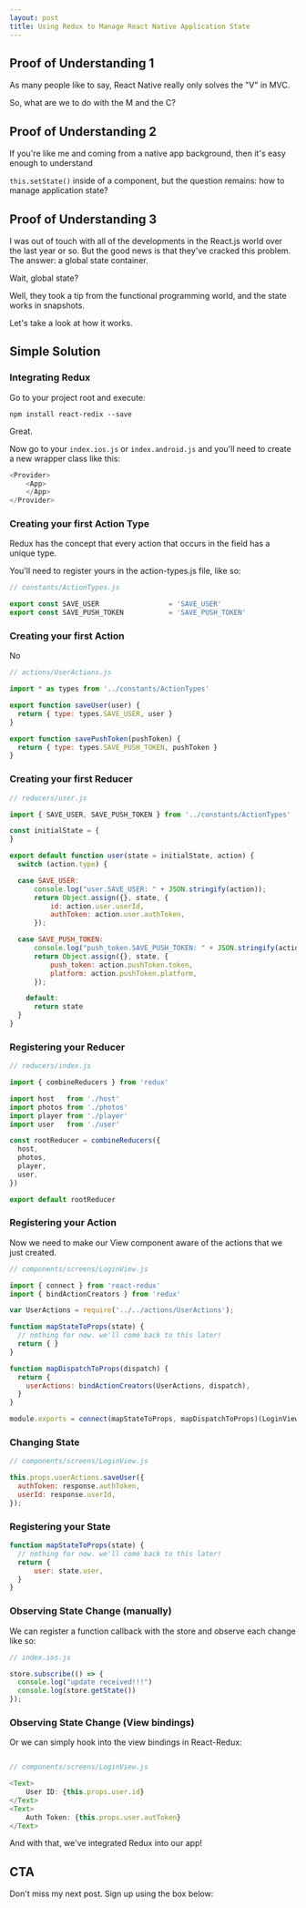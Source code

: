 ```yaml
---
layout: post
title: Using Redux to Manage React Native Application State
---
```


## Proof of Understanding 1

As many people like to say, React Native really only solves the "V" in MVC.

So, what are we to do with the M and the C?

## Proof of Understanding 2

If you're like me and coming from a native app background, then it's easy enough to understand

`this.setState()` inside of a component, but the question remains: how to manage application state?

## Proof of Understanding 3

I was out of touch with all of the developments in the React.js world over the last year or so.
But the good news is that they've cracked this problem. The answer: a global state container.

Wait, global state?

Well, they took a tip from the functional programming world, and the state works in snapshots.

Let's take a look at how it works.

## Simple Solution

### Integrating Redux

Go to your project root and execute:

`npm install react-redix --save`

Great. 

Now go to your `index.ios.js` or `index.android.js`
and you'll need to create a new wrapper class like this:

```js
<Provider>
    <App>
    </App>
</Provider>
```

### Creating your first Action Type

Redux has the concept that every action that occurs in the field has a unique type.

You'll need to register yours in the action-types.js file, like so:


```js
// constants/ActionTypes.js

export const SAVE_USER                 = 'SAVE_USER'
export const SAVE_PUSH_TOKEN           = 'SAVE_PUSH_TOKEN'
```

### Creating your first Action

No

```js
// actions/UserActions.js

import * as types from '../constants/ActionTypes'

export function saveUser(user) {
  return { type: types.SAVE_USER, user }
}

export function savePushToken(pushToken) {
  return { type: types.SAVE_PUSH_TOKEN, pushToken }
}
```


### Creating your first Reducer

```js
// reducers/user.js

import { SAVE_USER, SAVE_PUSH_TOKEN } from '../constants/ActionTypes'

const initialState = {
}

export default function user(state = initialState, action) {
  switch (action.type) {

  case SAVE_USER:
      console.log("user.SAVE_USER: " + JSON.stringify(action));
      return Object.assign({}, state, {
		  id: action.user.userId,
		  authToken: action.user.authToken,
	  });

  case SAVE_PUSH_TOKEN:
      console.log("push_token.SAVE_PUSH_TOKEN: " + JSON.stringify(action));
      return Object.assign({}, state, {
		  push_token: action.pushToken.token,
		  platform: action.pushToken.platform,
	  });

    default:
      return state
  }
}
```

### Registering your Reducer

```js
// reducers/index.js

import { combineReducers } from 'redux'

import host   from './host'
import photos from './photos'
import player from './player'
import user   from './user'

const rootReducer = combineReducers({
  host,
  photos,
  player,
  user,
})

export default rootReducer
```

### Registering your Action

Now we need to make our View component aware of the actions that we just created.

```js
// components/screens/LoginView.js

import { connect } from 'react-redux'
import { bindActionCreators } from 'redux'

var UserActions = require('../../actions/UserActions');

function mapStateToProps(state) {
  // nothing for now. we'll come back to this later!
  return { }
}

function mapDispatchToProps(dispatch) {
  return {
	userActions: bindActionCreators(UserActions, dispatch),
  }
}

module.exports = connect(mapStateToProps, mapDispatchToProps)(LoginView);
```

### Changing State

```js
// components/screens/LoginView.js

this.props.userActions.saveUser({
  authToken: response.authToken,
  userId: response.userId,
});
```

### Registering your State

```js
function mapStateToProps(state) {
  // nothing for now. we'll come back to this later!
  return { 
	  user: state.user,
  }
}
```

### Observing State Change (manually)

We can register a function callback with the store and observe each change like so:

```js
// index.ios.js

store.subscribe(() => {
  console.log("update received!!!")
  console.log(store.getState())
});
```

### Observing State Change (View bindings)

Or we can simply hook into the view bindings in React-Redux:

```js

// components/screens/LoginView.js

<Text>
    User ID: {this.props.user.id}
</Text>
<Text>
    Auth Token: {this.props.user.autToken}
</Text>
```

And with that, we've integrated Redux into our app!

## CTA

Don't miss my next post. Sign up using the box below:

